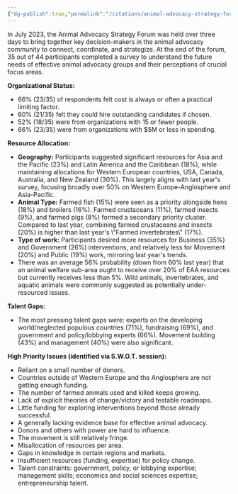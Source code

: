 ```yaml
---
{"dg-publish":true,"permalink":"/citations/animal-advocacy-strategy-forum-2023-summary-rethink-priorities/","tags":["wild_animals - \"movement_building strategy\""],"created":"2025-10-23T17:42:46.406+01:00","updated":"2025-10-23T19:20:34.041+01:00"}
---
```


In July 2023, the Animal Advocacy Strategy Forum was held over three days to bring together key decision-makers in the animal advocacy community to connect, coordinate, and strategize. At the end of the forum, 35 out of 44 participants completed a survey to understand the future needs of effective animal advocacy groups and their perceptions of crucial focus areas.

**Organizational Status:**
- 66% (23/35) of respondents felt cost is always or often a practical limiting factor.
- 60% (21/35) felt they could hire outstanding candidates if chosen.
- 52% (18/35) were from organizations with 15 or fewer people.
- 66% (23/35) were from organizations with $5M or less in spending.

**Resource Allocation:**
- **Geography:** Participants suggested significant resources for Asia and the Pacific (23%) and Latin America and the Caribbean (18%), while maintaining allocations for Western European countries, USA, Canada, Australia, and New Zealand (30%). This largely aligns with last year's survey, focusing broadly over 50% on Western Europe-Anglosphere and Asia-Pacific.
- **Animal Type:** Farmed fish (15%) were seen as a priority alongside hens (18%) and broilers (16%). Farmed crustaceans (11%), farmed insects (9%), and farmed pigs (8%) formed a secondary priority cluster. Compared to last year, combining farmed crustaceans and insects (20%) is higher than last year's \\"Farmed invertebrates\\" (17%).
- **Type of work:** Participants desired more resources for Business (35%) and Government (26%) interventions, and relatively less for Movement (20%) and Public (19%) work, mirroring last year's trends.
- There was an average 56% probability (down from 60% last year) that an animal welfare sub-area ought to receive over 20% of EAA resources but currently receives less than 5%. Wild animals, invertebrates, and aquatic animals were commonly suggested as potentially under-resourced issues.

**Talent Gaps:**
- The most pressing talent gaps were: experts on the developing world/neglected populous countries (71%), fundraising (69%), and government and policy/lobbying experts (66%). Movement building (43%) and management (40%) were also significant.

**High Priority Issues (identified via S.W.O.T. session):**
- Reliant on a small number of donors.
- Countries outside of Western Europe and the Anglosphere are not getting enough funding.
- The number of farmed animals used and killed keeps growing.
- Lack of explicit theories of change/victory and testable roadmaps.
- Little funding for exploring interventions beyond those already successful.
- A generally lacking evidence base for effective animal advocacy.
- Donors and others with power are hard to influence.
- The movement is still relatively fringe.
- Misallocation of resources per area.
- Gaps in knowledge in certain regions and markets.
- Insufficient resources (funding, expertise) for policy change.
- Talent constraints: government, policy, or lobbying expertise; management skills; economics and social sciences expertise; entrepreneurship talent.
